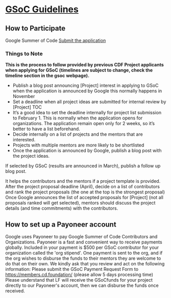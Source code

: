 # <span style="text-decoration:underline;">GSoC Guidelines</span>


## How to Participate
Google Summer of Code
[Submit the application](https://summerofcode.withgoogle.com/how-it-works)


### Things to Note 

**This is the process to follow provided by previous CDF Project applicants when applying for GSoC (timelines are subject to change, check the timeline section in the gsoc webpage).**

* Publish a blog post announcing [Project] interest in applying to GSoC when the application is announced by Google
this normally happens in November
* Set a deadline when all project ideas are submitted for internal review by [Project] TOC
* It’s a good idea to set the deadline internally for project list submission to February 1. This is normally when the application opens for organizations. The application remain open only for 2 weeks, so it’s better to have a list beforehand.
* Decide internally on a list of projects and the mentors that are interested.
* Projects with multiple mentors are more likely to be shortlisted
* Once the application is announced by Google, publish a blog post with the project ideas. 


If selected by GSoC (results are announced in March), publish a follow up blog post.

It helps the contributors and the mentors if a project template is provided.
After the project proposal deadline (April), decide on a list of contributors and rank the project proposals (the one at the top is the strongest proposal)
Once Google announces the list of accepted proposals for [Project] (not all proposals ranked will get selected), mentors should discuss the project details (and time commitments) with the contributors.

## How to set up a Payoneer account
Google uses Payoneer to pay Google Summer of Code Contributors and Organizations. Payoneer is a fast and convenient way to receive payments globally.
Included in your payment is $500 per GSoC contributor for your organization called the 'org stipend'. One payment is sent to the org, and if the org wishes to disburse the funds to their mentors they are welcome to do that on their own.
We kindly ask that you review and act on the following information:
Please submit the GSoC Payment Request Form to https://members.cd.foundation/  (please allow 5 days processing time)
Please understand that LF will receive the GSoCfunds for your project directly to our Payoneer's account, then we can disburse the funds once received.


